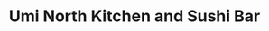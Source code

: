 ---
layout: place
title: "Umi North Kitchen and Sushi Bar"
permalink: /washington/spokane/umi-north-kitchen-and-sushi-bar.html
stateAbbr: WA
stateName: Washington
cityName: Spokane
seo:
  name: "Umi North Kitchen and Sushi Bar"
  type: Restaurant
  links: https://umispokane.com/
description: "Umi North Kitchen and Sushi Bar serves delicious sushi in Spokane, Washington. Try fresh Japanese dishes for a great dining experience. "
place_id: ChIJY-G0-WgdnlQRoc8HK9rLemU
photos:
  - name: >-
      places/ChIJY-G0-WgdnlQRoc8HK9rLemU/photos/AeeoHcIf-QB7k7bUH5vBo5wXTLzYWv9Ca4F_ePRRDfGFn4MiiXZr9sZjCn--EBCBBlQZ47q4NlRJb5Kj0Kl1EH63gnzVFlzagAXj1jg5C1CXD4XtSLDPNlBcN6SBJDJXcCsLJFkSDcCB_jAX9pOuY0PhbLN1dOskHRAc6p9W-QPyxbK1ddiv9lAp2aJiqF8vcTsK6VB-5r8hbcjysQ1_R6ixd1b6E6wZvrz7c9N3shzZodsaCifH8qkBAfZuRC4iW4coFaBD4Ko7_s0aOiu2RYlITSHA0RlFO2VghPYKK7_4VK1u3g
    widthPx: 3024
    heightPx: 4032
    authorAttributions:
      - displayName: Umi North Kitchen and Sushi Bar
        uri: https://maps.google.com/maps/contrib/112521193817652678069
        photoUri: >-
          https://lh3.googleusercontent.com/a-/ALV-UjUIeJLVyOn5dH2-Bc9wY6m96UCB43oqL-7j7Fm2x75ZlnZSx0E=s100-p-k-no-mo
    flagContentUri: >-
      https://www.google.com/local/imagery/report/?cb_client=maps_api_places.places_api&image_key=!1e10!2sAF1QipOfvVb7sbeVO2RjivqCwNzDpIqyt1zH6gQED9tE&hl=en-US
    googleMapsUri: >-
      https://www.google.com/maps/place//data=!3m4!1e2!3m2!1sAF1QipOfvVb7sbeVO2RjivqCwNzDpIqyt1zH6gQED9tE!2e10!4m2!3m1!1s0x549e1d68f9b4e163:0x657acbda2b07cfa1
  - name: >-
      places/ChIJY-G0-WgdnlQRoc8HK9rLemU/photos/AeeoHcJw9o2yDK8txF0AuuF_mZEritn3-3ybojqQyKBDDSY8SF6GdMe122mHzl2Yqu4198JXL0m-HNngx3NGL63WlEtBpeA6ZVSOr_fbkhAP5HFsQihyJWaE1E3tRtLEGb_YceOE1cXUNYjNoGzXP-gVKilbU6qG-wBF4hYNIcI5SEC7b4lpmaUg3mkjxVgDTt3-DIqCghbeM0r1j0H3XhkG31szs7xOT16uVkvEzAN204QGF--WHqI_v9yIQ8zbO-xrqNexKbhixHhHaeN7eed0f8LjOK0QExGyIcXP1b6olHieag
    widthPx: 3831
    heightPx: 4788
    authorAttributions:
      - displayName: Umi North Kitchen and Sushi Bar
        uri: https://maps.google.com/maps/contrib/112521193817652678069
        photoUri: >-
          https://lh3.googleusercontent.com/a-/ALV-UjUIeJLVyOn5dH2-Bc9wY6m96UCB43oqL-7j7Fm2x75ZlnZSx0E=s100-p-k-no-mo
    flagContentUri: >-
      https://www.google.com/local/imagery/report/?cb_client=maps_api_places.places_api&image_key=!1e10!2sAF1QipOxYowEAWfJbOps5gPphdI9GXJ-P_j-Sw5hLa1s&hl=en-US
    googleMapsUri: >-
      https://www.google.com/maps/place//data=!3m4!1e2!3m2!1sAF1QipOxYowEAWfJbOps5gPphdI9GXJ-P_j-Sw5hLa1s!2e10!4m2!3m1!1s0x549e1d68f9b4e163:0x657acbda2b07cfa1
  - name: >-
      places/ChIJY-G0-WgdnlQRoc8HK9rLemU/photos/AeeoHcJO5apFDXu1QQsL-zON5vzOY1xIasIX9VhHHN6lymbXfqIrzeof5YcrLpm7xi7SHhryfey45103qbg860bApvkZMizrMvFyrtLXo8Mm01k5uCf5psE7id867FzNFpOCMNYkSP5T5VLqsNa_0PUjuZ8UI5mGE8eyk25-Z9MOPUlQJ1WBxpYIAZ9jwKkjTTvZ86Uy8ErikeWtMs9i2_I0KdvOgrps7HhWUbRSXxQpaZ-ukCMj9VrvMP_jd85USX7q2FsGdaIUKRusq561Dsr1B2DvwgfBsaYa8e77IV874evixY8gyATLcJlepkMDUPz1PNS6v2_iPdvnC9zbjya_fyRJQQvnSqt3WdYgTadNRpWwEJgwJzpKKRrBsB4f-0WRrz4Kjnx59G5vOLDat6qI0538yUzkFKx1liNb83xfTcmP2kkVUq0nrt2INFrEOiQU
    widthPx: 4000
    heightPx: 1848
    authorAttributions:
      - displayName: Alaina Danae
        uri: https://maps.google.com/maps/contrib/104510833077530952889
        photoUri: >-
          https://lh3.googleusercontent.com/a-/ALV-UjUC8JzagLv4mYyBjfvR5UKRHqFehIvKBlZo7pqU04QsgaNtuaVk=s100-p-k-no-mo
    flagContentUri: >-
      https://www.google.com/local/imagery/report/?cb_client=maps_api_places.places_api&image_key=!1e10!2sCIABIhAGbyfQ8wtcCmf0iDsAAs9q&hl=en-US
    googleMapsUri: >-
      https://www.google.com/maps/place//data=!3m4!1e2!3m2!1sCIABIhAGbyfQ8wtcCmf0iDsAAs9q!2e10!4m2!3m1!1s0x549e1d68f9b4e163:0x657acbda2b07cfa1
  - name: >-
      places/ChIJY-G0-WgdnlQRoc8HK9rLemU/photos/AeeoHcJxikVQiXQaH4ip7lxQlpasztxt4LiRasP1hakJ940yxGOUlVFEbW3qjHOLyFQPO7h6KqAJG686WcYbgDdEirNi2FwxO2UiGXmtRNydfZat7HOoIj_pNSVU-qp4rZ6b58dLQmr1bmZHgDFrxZTOMr9Zp8nn1WIEkkVVxoYsebzD64S25Mp9MAC7rFw1K_vrXTkB1Nl_fznmBdY_HoZ27DEHNoxyDccl9kwvpM6ckg2vDMfxXnUuGbySPvOT2inRqMmIp-Fm_rnnBWsewGJ-u4B1gfD06Wd4NpNFvEe77u-7I9DA1OerLQCcZUy_akP3Vx8F2yQez7Uf-kURFYqeR8Qe35-MZZHedTDLkiNkMcy755dqa_0dQ-QkoD_C0EBTB0lUjf1uTu-N1emi8mKNhTSE1YndOfnsRXe4ndYwcBLzeQ
    widthPx: 3472
    heightPx: 4624
    authorAttributions:
      - displayName: Marina Aniram
        uri: https://maps.google.com/maps/contrib/104883892880054387124
        photoUri: >-
          https://lh3.googleusercontent.com/a/ACg8ocLROw1THhjyP6JvIMBUpXBU9rFcgWBiSH-e0p1f3F3bAnPuNA=s100-p-k-no-mo
    flagContentUri: >-
      https://www.google.com/local/imagery/report/?cb_client=maps_api_places.places_api&image_key=!1e10!2sCIHM0ogKEICAgMDg-bjgTQ&hl=en-US
    googleMapsUri: >-
      https://www.google.com/maps/place//data=!3m4!1e2!3m2!1sCIHM0ogKEICAgMDg-bjgTQ!2e10!4m2!3m1!1s0x549e1d68f9b4e163:0x657acbda2b07cfa1
  - name: >-
      places/ChIJY-G0-WgdnlQRoc8HK9rLemU/photos/AeeoHcK_QTpPf8eMBdpe4oDIs2nYeziQjyF3-4Lusm4N7J3N1bmrEYeKlFDiiGyTrZ1b8FKeNgXNnGpFbGg1k3S88uynMto7EBjf6EcfEOSE3GiSnPhU-S5uvOyIqhKCDOQo4IT1FpV7pfOGLa3KrBI6sXPRg_sVhjBR2mB3B221UUyz-yl_VmAGkPchQ1vyZ3FoLBJZ35QWpowbSBjZ-Jmrf4ARvUiAfBTnyJvNZuv7MCl3Nfuw8K7t2MsFUteQcfWrYTd6rPZgNdi3i4JpJchNoYd1GngtbxvF1EnvweAX9muP6m5GS5QWJLi0AjyJJcp65Z-fD7S1GkFYt8iQS5q0EQ3fS7--0wlEaiHWzTeclWVAj2Qv3B5RdfyyhcwcUUE9E8llYcsNalx1kLb4-MTqmQqLobSuKmQy5Adoe3Ixc6s
    widthPx: 3024
    heightPx: 4032
    authorAttributions:
      - displayName: Jen B
        uri: https://maps.google.com/maps/contrib/113699806659399754581
        photoUri: >-
          https://lh3.googleusercontent.com/a/ACg8ocJPcfBuxhW4s9OpNZi2FQAXt3cOuEibk53--SMUXUDLnS_6N9dH=s100-p-k-no-mo
    flagContentUri: >-
      https://www.google.com/local/imagery/report/?cb_client=maps_api_places.places_api&image_key=!1e10!2sCIHM0ogKEICAgIDj3pfyRA&hl=en-US
    googleMapsUri: >-
      https://www.google.com/maps/place//data=!3m4!1e2!3m2!1sCIHM0ogKEICAgIDj3pfyRA!2e10!4m2!3m1!1s0x549e1d68f9b4e163:0x657acbda2b07cfa1
  - name: >-
      places/ChIJY-G0-WgdnlQRoc8HK9rLemU/photos/AeeoHcJlFYl955uRqbXNvh9BD51e5rqakNBRV3JyLjYeoJL5oNZE7Qp3PCf77XLc7SPb_e-AKwEmW68KmimGATB6rp6a_s_VyVufE-ED5wpDH-iaBRfh5-cLmnKCDSeTJgAhXS1cyVEHKkFBkTV-WVxcYniWPwZzSnce_05JvLuoyNt4TGF6-w0qVt8_0YyWNzb-I2xE5sYqErBWFkS68AikIhT8xJDVt4WHMXhyxpoqBKXwU9hSrL2gP_f0J3HxOAU6f9w4kgr2g8ZIy4yA8-hhOwTnoAInetY9iPyIbdLWgmO_5PHr9Np5IVzOevl3xd7vsq3MgnH0HuwKLDZ0ALMJtSLTRe0WhLplKYTpxFI2pqSVF7wpP-Jbswp_0my7BAmiaYv1kBMobctWJBdBTn7CFEvWxbnF_HfBIZp90E62Iyg
    widthPx: 3024
    heightPx: 4032
    authorAttributions:
      - displayName: ZT W
        uri: https://maps.google.com/maps/contrib/100391547139246317330
        photoUri: >-
          https://lh3.googleusercontent.com/a-/ALV-UjWapeGizfGWqoAvHfR1nno4s4_2o077XsM4ClynosirlZvEIC83=s100-p-k-no-mo
    flagContentUri: >-
      https://www.google.com/local/imagery/report/?cb_client=maps_api_places.places_api&image_key=!1e10!2sCIHM0ogKEICAgMCAmubrAQ&hl=en-US
    googleMapsUri: >-
      https://www.google.com/maps/place//data=!3m4!1e2!3m2!1sCIHM0ogKEICAgMCAmubrAQ!2e10!4m2!3m1!1s0x549e1d68f9b4e163:0x657acbda2b07cfa1
  - name: >-
      places/ChIJY-G0-WgdnlQRoc8HK9rLemU/photos/AeeoHcIZOkcJTuX-CwC9LBU0-OxqAoH74AyqKkTeokl1P4Os7wctbIJ2ZGJbPDdUJnwtz7cOVrOU2HgsRzoB1w7jQESsVAdtaTbZs1zwKcV36F45HwbS9TbmfplzUUarUknDQ6eJNGZVjQIdcUjAnJ8FF8LGJoGXYaOdmLNVLVgnyTUkC5jvRXM6D7VpO7IaTA2RwMRN5a3-C7Zq5V8nCe63r9phHuMX_qfv2DlGfD4U_ErhIBXo1OpYMdvs-hmkFvrc9zjNupln_sbPBUsRjvH2bHneYY4u60n5Q4IPXmt85w3LB9qT8o62WohTaQ-h2IIzP9AZQ-Mud9EUgoIjP2xowKNeEdWugnx5uwWNOAObvTiF8Cl0GebzufH7zb87m9tCSyxwooanuWd3BKBKbDnb92vVHF1rF9AYMDhAV67IaCGa9Kk
    widthPx: 3274
    heightPx: 2801
    authorAttributions:
      - displayName: Jen B
        uri: https://maps.google.com/maps/contrib/113699806659399754581
        photoUri: >-
          https://lh3.googleusercontent.com/a/ACg8ocJPcfBuxhW4s9OpNZi2FQAXt3cOuEibk53--SMUXUDLnS_6N9dH=s100-p-k-no-mo
    flagContentUri: >-
      https://www.google.com/local/imagery/report/?cb_client=maps_api_places.places_api&image_key=!1e10!2sCIHM0ogKEICAgIDj3pfyhAE&hl=en-US
    googleMapsUri: >-
      https://www.google.com/maps/place//data=!3m4!1e2!3m2!1sCIHM0ogKEICAgIDj3pfyhAE!2e10!4m2!3m1!1s0x549e1d68f9b4e163:0x657acbda2b07cfa1
  - name: >-
      places/ChIJY-G0-WgdnlQRoc8HK9rLemU/photos/AeeoHcLUgBBYW25LY7wT8B_f1AU8j0nTigcSkTTEtiER_067rBhgE4ndruCYUHKfoM5dFvqyoavdo_ExmuTUI2o1CB7WjMjHXdEKq3DpcCDNZTj7T6tdyj3tE8Xn_njyMU7IeqKoasSgkIwMaEkMRO_s_LQsHew3zQ6D7cpzVCusUsn63x4gct3W2wX91DY56uRe78LrUzYn3T3y3UF0xH7g1BEKzcFlPWE0P5Nr6ADvd3IClc6-3D0Ijiqwo8hTxQbN-D-MhC6nzk4gF8BYFErSMkycaYFNVQP58s5FpxsIc5O69Q
    widthPx: 4800
    heightPx: 3255
    authorAttributions:
      - displayName: Umi North Kitchen and Sushi Bar
        uri: https://maps.google.com/maps/contrib/112521193817652678069
        photoUri: >-
          https://lh3.googleusercontent.com/a-/ALV-UjUIeJLVyOn5dH2-Bc9wY6m96UCB43oqL-7j7Fm2x75ZlnZSx0E=s100-p-k-no-mo
    flagContentUri: >-
      https://www.google.com/local/imagery/report/?cb_client=maps_api_places.places_api&image_key=!1e10!2sAF1QipOtajl0saZxnX0bugbzI8DMvqkEvDFrkbm4DrnY&hl=en-US
    googleMapsUri: >-
      https://www.google.com/maps/place//data=!3m4!1e2!3m2!1sAF1QipOtajl0saZxnX0bugbzI8DMvqkEvDFrkbm4DrnY!2e10!4m2!3m1!1s0x549e1d68f9b4e163:0x657acbda2b07cfa1
  - name: >-
      places/ChIJY-G0-WgdnlQRoc8HK9rLemU/photos/AeeoHcJPscbhBaoBZMT2PXhY_ERTfOiDfJdkzEwFWwuU2HupgjFPMoIruqPZ5jVfPlUDr_-xKRdjWoAjGoB2sbDEdRFPScP_0p3aFVVva_bhk3dh4H_a4SMSEeCXY1vpSkIzGICBl2nLtbc5owl7j1CukIVnnBiMa1QDJdAUY35EsAsx-B8cLyvJl8igMLpOmijBxKuYjVG_rkOI4toFNMQ2kNPL_W0ZpBexUVWFLVwTIF_nlko0LXZzgMVllgUr7iBUjetBI2To1uLhtbJZ-_HoCjUAG6oybJBL_CU8Xp5HaR-DEA
    widthPx: 4800
    heightPx: 3200
    authorAttributions:
      - displayName: Umi North Kitchen and Sushi Bar
        uri: https://maps.google.com/maps/contrib/112521193817652678069
        photoUri: >-
          https://lh3.googleusercontent.com/a-/ALV-UjUIeJLVyOn5dH2-Bc9wY6m96UCB43oqL-7j7Fm2x75ZlnZSx0E=s100-p-k-no-mo
    flagContentUri: >-
      https://www.google.com/local/imagery/report/?cb_client=maps_api_places.places_api&image_key=!1e10!2sAF1QipMbywYN_wCnSMwN7zFRhKnzlur60eqzsQqkQbQo&hl=en-US
    googleMapsUri: >-
      https://www.google.com/maps/place//data=!3m4!1e2!3m2!1sAF1QipMbywYN_wCnSMwN7zFRhKnzlur60eqzsQqkQbQo!2e10!4m2!3m1!1s0x549e1d68f9b4e163:0x657acbda2b07cfa1
  - name: >-
      places/ChIJY-G0-WgdnlQRoc8HK9rLemU/photos/AeeoHcLk67A_ua1T7cs2qWwFj2ybPJQC5ksZOYeraBlsrreko9sWvJaR24xexPx1BQVn-lBGp520AxCpzIHNWfll1q-XyIPYBIW88yseiz8BSvTrjoS8E4f6UIzoBcnX-GNl-vY3pYMpx2aFmnviA8mIrvNl9HfOj3HXT15-VcZZdAjOt1ll8fqVeZqAlG2nB9J17-eIrVq_MUxvLhn9IVcaMogPuFjCvzAL49t6C3LXE8gSr09QdgceMvGWC5RIPkT2xUWasy_7wf392qzCBWkCdf02JFiRY3yqb2X06jszavo1k7k85VsGeh-WxZ3c7rZLGbbCmkj6OweZldkrHSPJWU2fjRxMN6iILgomJRyjThiHw8yrVrY-W9nNLxOMLq7day-femkSbeJvYG-k7GxUtbdXI0IL3-m0ZaunMQBHdJ73C6SJ
    widthPx: 4800
    heightPx: 3600
    authorAttributions:
      - displayName: Ty Hall
        uri: https://maps.google.com/maps/contrib/102920338508439662165
        photoUri: >-
          https://lh3.googleusercontent.com/a-/ALV-UjXfMWlenlWsgH7B_C_RccgFBVRrvdCUP77u_oUrDGNzdLT6tnXb=s100-p-k-no-mo
    flagContentUri: >-
      https://www.google.com/local/imagery/report/?cb_client=maps_api_places.places_api&image_key=!1e10!2sCIHM0ogKEICAgICX6Zbl9gE&hl=en-US
    googleMapsUri: >-
      https://www.google.com/maps/place//data=!3m4!1e2!3m2!1sCIHM0ogKEICAgICX6Zbl9gE!2e10!4m2!3m1!1s0x549e1d68f9b4e163:0x657acbda2b07cfa1
address: 10208 N Division St, Spokane, WA 99218, USA
street: 10208 N Division St
city: Spokane
state: WA
zip: '99218'
country: USA
neighborhood: null
latitude: '47.750415'
longitude: '-117.409830'
accessibility_options:
  wheelchairAccessibleParking: true
  wheelchairAccessibleEntrance: true
  wheelchairAccessibleRestroom: true
  wheelchairAccessibleSeating: true
business_status: OPERATIONAL
name: Umi North Kitchen and Sushi Bar
google_maps_links:
  directionsUri: >-
    https://www.google.com/maps/dir//''/data=!4m7!4m6!1m1!4e2!1m2!1m1!1s0x549e1d68f9b4e163:0x657acbda2b07cfa1!3e0
  placeUri: https://maps.google.com/?cid=7312381082874662817
  writeAReviewUri: >-
    https://www.google.com/maps/place//data=!4m3!3m2!1s0x549e1d68f9b4e163:0x657acbda2b07cfa1!12e1
  reviewsUri: >-
    https://www.google.com/maps/place//data=!4m4!3m3!1s0x549e1d68f9b4e163:0x657acbda2b07cfa1!9m1!1b1
  photosUri: >-
    https://www.google.com/maps/place//data=!4m3!3m2!1s0x549e1d68f9b4e163:0x657acbda2b07cfa1!10e5
primary_type: Restaurant
opening_hours:
  regular: null
  current: null
secondary_opening_hours:
  regular:
    weekdayDescriptions: null
    type: null
  current:
    weekdayDescriptions: null
    type: null
phone: (509) 315-9931
price_level: PRICE_LEVEL_MODERATE
price_range: $20 &ndash; $30
rating: '4.4'
rating_count: 115
website: https://umispokane.com/
reviews: null
parking_options: null
payment_options: null
allow_dogs: null
curbside_pickup: null
delivery: null
dine_in: null
good_for_children: null
good_for_groups: null
good_for_sports: null
live_music: null
menu_for_children: null
outdoor_seating: null
reservable: null
restroom: null
serves_beer: null
serves_breakfast: null
serves_brunch: null
serves_cocktails: null
serves_coffee: null
serves_dinner: null
serves_dessert: null
serves_lunch: null
serves_vegetarian_food: null
serves_wine: null
takeout: null
summary: null

---